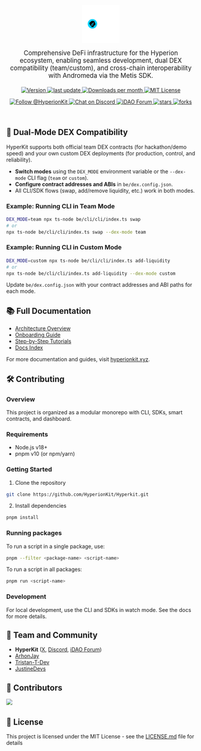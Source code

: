 <div align="center">
  <p>
    <a href="https://hyperionkit.xyz">
      <img src="https://github.com/HyperionKit/Hyperkit/blob/master/public/Hyperkit%20Logo_white.png" width="20%" height="20%" alt="HyperKit logo vibes"/>
    </a>
  </p>

  <p style="font-size: 1.2em; max-width: 600px; margin: 0 auto 20px;">
    Comprehensive DeFi infrastructure for the Hyperion ecosystem, enabling seamless development, dual DEX compatibility (team/custom), and cross-chain interoperability with Andromeda via the Metis SDK.
  </p>

<p>
  <a href="https://www.npmjs.com/package/hyperionkit" target="_blank" rel="noopener noreferrer">
    <img src="https://img.shields.io/npm/v/hyperionkit?style=flat-square&color=0052FF" alt="Version" />
  </a>
  <a href="https://github.com/HyperionKit/Hyperkit">
    <img src="https://img.shields.io/github/last-commit/HyperionKit/Hyperkit?color=0052FF&style=flat-square" alt="last update" />
  </a>
  <a href="https://www.npmjs.com/package/hyperionkit" target="_blank" rel="noopener noreferrer">
    <img src="https://img.shields.io/npm/dm/hyperionkit?style=flat-square&color=0052FF" alt="Downloads per month" />
  </a>
  <a href="https://github.com/HyperionKit/Hyperkit/blob/master/LICENSE.md" target="_blank" rel="noopener noreferrer">
    <img src="https://img.shields.io/npm/l/hyperionkit?style=flat-square&color=0052FF" alt="MIT License" />
  </a>
</p>

<p>
  <a href="https://x.com/HyperionKit">
    <img src="https://img.shields.io/twitter/follow/HyperionKit.svg?style=social" alt="Follow @HyperionKit" />
  </a>
  <a href="https://discord.gg/invite/hyperionkit">
      <img src="https://img.shields.io/badge/Chat%20on-Discord-5865F2?style=flat-square&logo=discord&logoColor=white" alt="Chat on Discord" />
  </a>
  <a href="https://forum.ceg.vote/invites/nHJVeCMHSP">
      <img src="https://img.shields.io/badge/iDAO%20Forum-FF6B6B?style=flat-square&logo=discourse&logoColor=white" alt="iDAO Forum" />
  </a>
  <a href="https://github.com/HyperionKit/Hyperkit/stargazers">
    <img src="https://img.shields.io/github/stars/HyperionKit/Hyperkit" alt="stars" />
  </a>
  <a href="https://github.com/HyperionKit/Hyperkit/network/members">
    <img src="https://img.shields.io/github/forks/HyperionKit/Hyperkit" alt="forks" />
  </a>
</p>
</div>

<br />

## 🚀 Dual-Mode DEX Compatibility

HyperKit supports both official team DEX contracts (for hackathon/demo speed) and your own custom DEX deployments (for production, control, and reliability).

- **Switch modes** using the `DEX_MODE` environment variable or the `--dex-mode` CLI flag (`team` or `custom`).
- **Configure contract addresses and ABIs** in `be/dex.config.json`.
- All CLI/SDK flows (swap, add/remove liquidity, etc.) work in both modes.

### Example: Running CLI in Team Mode
```bash
DEX_MODE=team npx ts-node be/cli/cli/index.ts swap
# or
npx ts-node be/cli/cli/index.ts swap --dex-mode team
```

### Example: Running CLI in Custom Mode
```bash
DEX_MODE=custom npx ts-node be/cli/cli/index.ts add-liquidity
# or
npx ts-node be/cli/cli/index.ts add-liquidity --dex-mode custom
```

Update `be/dex.config.json` with your contract addresses and ABI paths for each mode.

## 📚 Full Documentation

- [Architecture Overview](smc/docs/architecture.md)
- [Onboarding Guide](smc/docs/onboarding.md)
- [Step-by-Step Tutorials](smc/docs/tutorials.md)
- [Docs Index](smc/docs/README.md)

For more documentation and guides, visit [hyperionkit.xyz](https://hyperkitdev.vercel.app/).

## 🛠️ Contributing

### Overview

This project is organized as a modular monorepo with CLI, SDKs, smart contracts, and dashboard.

### Requirements

- Node.js v18+
- pnpm v10 (or npm/yarn)

### Getting Started

1. Clone the repository

```bash
git clone https://github.com/HyperionKit/Hyperkit.git
```

2. Install dependencies

```bash
pnpm install
```

### Running packages

To run a script in a single package, use:

```bash
pnpm --filter <package-name> <script-name>
```

To run a script in all packages:

```bash
pnpm run <script-name>
```

### Development

For local development, use the CLI and SDKs in watch mode. See the docs for more details.

## 🌁 Team and Community

- **HyperKit** ([X](https://x.com/HyperionKit), [Discord](https://discord.gg/invite/hyperionkit), [iDAO Forum](https://forum.ceg.vote/invites/nHJVeCMHSP))
- [ArhonJay](https://github.com/Tristan-T-Dev)
- [Tristan-T-Dev](https://github.com/ArhonJay)
- [JustineDevs](https://github.com/JustineDevs)

## 💫 Contributors

<a href="https://github.com/HyperionKit/Hyperkit/graphs/contributors">
  <img src="https://contrib.rocks/image?repo=HyperionKit/Hyperkit" />
</a>

## 🌊 License

This project is licensed under the MIT License - see the [LICENSE.md](./LICENSE.md) file for details
